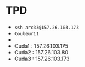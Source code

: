 # TPD

* `ssh arc33@157.26.103.173`
* `Couleur11`
* 
* Cuda1 : 157.26.103.175
* Cuda2 : 157.26.103.80
* Cuda3 : 157.26.103.173

<Posts/>
